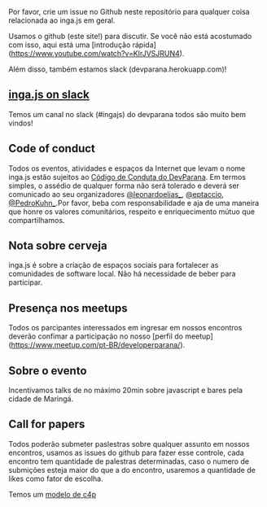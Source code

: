 
Por favor, crie um issue no Github neste repositório para qualquer coisa relacionada ao inga.js em geral.

Usamos o github (este site!) para discutir. Se você não está acostumado com isso, aqui está uma [introdução rápida] (https://www.youtube.com/watch?v=KlrJVSJRUN4).

Além disso, também estamos slack (devparana.herokuapp.com)!

## [inga.js on slack](devparana.herokuapp.com)

Temos um canal no slack (#ingajs) do devparana todos são muito bem vindos!

## Code of conduct

Todos os eventos, atividades e espaços da Internet que levam o nome inga.js estão sujeitos ao [Código de Conduta do DevParana](https://github.com/DeveloperParana/conduta). Em termos simples, o assédio de qualquer forma não será tolerado e deverá ser comunicado ao seu organizadores
[@leonardoelias_](https://twitter.com/leonardoelias_), [@eptaccio](https://twitter.com/eptaccio), [@PedroKuhn_](https://twitter.com/PedroKuhn_).Por favor, beba com responsabilidade e aja de uma maneira que honre os valores comunitários, respeito e enriquecimento mútuo que compartilhamos.

## Nota sobre cerveja

inga.js é sobre a criação de espaços sociais para fortalecer as comunidades de software local. Não há necessidade de beber para participar.


## Presença nos meetups

Todos os parcipantes interessados em ingresar em nossos encontros deverão confimar a participação no nosso [perfil do meetup] (https://www.meetup.com/pt-BR/developerparana/).

## Sobre o evento

Incentivamos talks de no máximo 20min sobre javascript e bares pela cidade de Maringá.

## Call for papers

Todos poderão submeter paslestras sobre qualquer assunto em nossos encontros, usamos as issues do github para fazer esse controle, cada encontro tem quantidade de palestras determinadas, caso o numero de submições esteja maior do que a do encontro, usaremos a quantidade de likes como fator de escolha. 

Temos um [modelo de c4p](https://github.com/inga-js/meetups/issues/1)
